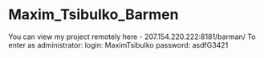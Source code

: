 # Maxim_Tsibulko_Barmen
You can view my project remotely here - 207.154.220.222:8181/barman/
To enter as administrator: login: MaximTsibulko
                           password: asdfG3421
                          
